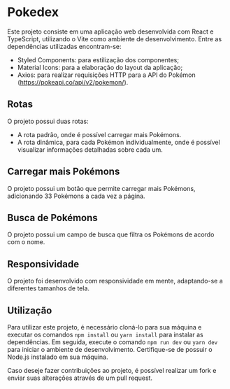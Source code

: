 # Pokedex

Este projeto consiste em uma aplicação web desenvolvida com React e TypeScript, utilizando o Vite como ambiente de desenvolvimento. Entre as dependências utilizadas encontram-se:

- Styled Components: para estilização dos componentes;
- Material Icons: para a elaboração do layout da aplicação;
- Axios: para realizar requisições HTTP para a API do Pokémon (https://pokeapi.co/api/v2/pokemon/).

## Rotas

O projeto possui duas rotas:
- A rota padrão, onde é possível carregar mais Pokémons.
- A rota dinâmica, para cada Pokémon individualmente, onde é possível visualizar informações detalhadas sobre cada um.

## Carregar mais Pokémons

O projeto possui um botão que permite carregar mais Pokémons, adicionando 33 Pokémons a cada vez a página.

## Busca de Pokémons

O projeto possui um campo de busca que filtra os Pokémons de acordo com o nome.

## Responsividade

O projeto foi desenvolvido com responsividade em mente, adaptando-se a diferentes tamanhos de tela.

## Utilização

Para utilizar este projeto, é necessário cloná-lo para sua máquina e executar os comandos `npm install` ou `yarn install` para instalar as dependências. Em seguida, execute o comando `npm run dev` ou `yarn dev` para iniciar o ambiente de desenvolvimento. Certifique-se de possuir o Node.js instalado em sua máquina.

Caso deseje fazer contribuições ao projeto, é possível realizar um fork e enviar suas alterações através de um pull request.